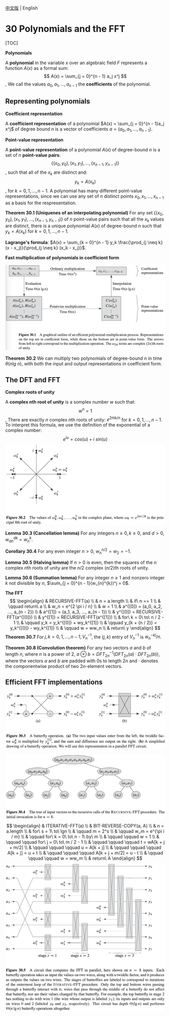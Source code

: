 [中文版](chapter30_zh.md) | English

# 30 Polynomials and the FFT

[TOC]



**Polynomials**

A **polynomial** in the variable $x$ over an algebraic field $F$ represents a function $A(x)$ as a formal sum:
$$
A(x) = \sum_{j = 0}^{n - 1} a_j x^j
$$
, We call the values $a_0, a_1, ..., a_{n - 1}$ the **coefficients** of the polynomial.

## Representing polynomials

**Coefficient representation**

A **coefficient representation** of a polynomial $A(x) = \sum_{j = 0}^{n - 1}a_j x^j$ of degree bound $n$ is a vector of coefficients $a = (a_0, a_1, ..., a_{n - 1})$.

**Point-value representation**

A **point-value representation** of a polynomial $A(x)$ of degree-bound $n$ is a set of $n$ **point-value pairs**:
$$
\{(x_0, y_0), (x_1, y_1), ..., (x_{n - 1}, y_{n - 1})\}
$$
, such that all of the $x_k$ are distinct and:
$$
y_k = A(x_k)
$$
, for $k = 0, 1, ..., n - 1$. A polynomial has many different point-value representations, since we can use any set of $n$ distinct points $x_0, x_1, ..., x_{n - 1}$ as a basis for the respresentation.

**Theorem 30.1 (Uniquenes of an interpolating polynomial)** For any set $\{(x_0, y_0), (x_1, y_1), ..., (x_{n - 1}, y_{n - 1})\}$ of $n$ point-value pairs such that all the $x_k$ values are distinct, there is a unique polynomial $A(x)$ of degree-bound $n$ such that $y_k = A(x_k)$ for $k = 0, 1, ..., n - 1$.

**Lagrange's formula**: $A(x) = \sum_{k = 0}^{n - 1} y_k \frac{\prod_{j \neq k}(x - x_j)}{\prod_{j \neq k} (x_k - x_j)}$.

**Fast multiplication of polynomials in coefficient form**

![30_1](res/30_1.png)

**Theorem 30.2** We can multiply two polynomials of degree-bound $n$ in time $\theta(n lg\ n)$, with both the input and output representations in coefficient form.



## The DFT and FFT

**Complex roots of unity**

A **complex nth root of unity** is a somplex number $w$ such that:
$$
w^n = 1
$$
, There are exactly $n$ complex $n$th roots of unity: $e^{2 \pi i k / n}$ for $k = 0, 1, ..., n - 1$. To interpret this formula, we use the definition of the exponential of a complex number:
$$
e^{iu} = cos(u) + i\ sin(u)
$$
![30_2](res/30_2.png)

**Lemma 30.3 (Cancellation lemma)** For any integers $n \geq 0, k \geq 0$, and $d > 0$, $w_{dn}^{dk} = w_{n}^{k}$.

**Corollary 30.4** For any even integer $n > 0$, $w_{n}^{n/2} = w_2 = -1$.

**Lemma 30.5 (Halving lemma)** If $n > 0$ is even, then the squares of the $n$ complex $n$th roots of unity are the $n / 2$ complex $(n / 2)$th roots of unity.

**Lemma 30.6 (Summation lemma)** For any integer $n \geq 1$ and nonzero integer $k$ not divisible by $n$, $\sum_{j = 0}^{n - 1}(w_{n}^{k})^j = 0$.

**The FFT**
$$
\begin{align}
& RECURSIVE-FFT(a) \\
& n = a.length \\
& if\ n == 1 \\
& \qquad return\ a \\
& w_n = e^{2 \pi i / n} \\
& w = 1 \\
& a^{[0]} = (a_0, a_2, ..., a_{n - 2}) \\
& a^{[1]} = (a_1, a_3, ..., a_{n - 1}) \\
& y^{[0]} = RECURSIVE-FFT(a^{[0]}) \\
& y^{[1]} = RECURSIVE-FFT(a^{[1]}) \\
& for\ k = 0\ to\ n / 2 - 1 \\
& \qquad y_k = y_k^{[0]} + wy_k^{[1]} \\
& \qquad y_{k + (n / 2)} = y_k^{[0]} - wy_k^{[1]} \\
& \qquad w = ww_n \\
& return\ y
\end{align}
$$
**Theorem 30.7** For $j, k = 0, 1, ..., n - 1, V_n^{-1}$, the $(j, k)$ entry of $V_n^{-1}$ is $w_n^{-kj} / n$.

**Theorem 30.8 (Convolution theorem)** For any two vectors $a$ and $b$ of length $n$, where $n$ is a power of 2, $a \otimes b = DFT_{2n}^{-1}(DFT_{2n}(a) \cdot DFT_{2n}(b))$, where the vectors $a$ and $b$ are padded with 0s to length $2n$ and $\cdot$ denotes the componentwise product of two $2n$-element vectors.



## Efficient FFT implementations

![30_3](res/30_3.png)

![30_4](res/30_4.png)
$$
\begin{align}
& ITERATIVE-FFT(a) \\
& BIT-REVERSE-COPY(a, A) \\
& n = a.length \\
& for\ s = 1\ to\ lgn \\
& \qquad m = 2^s \\
& \qquad w_m = e^{\pi i / m} \\
& \qquad for\ k = 0\ to\ n - 1\ by\ m \\
& \qquad \qquad w = 1 \\
& \qquad \qquad for\ j = 0\ to\ m / 2 - 1 \\
& \qquad \qquad \qquad t = wA[k + j + m/2] \\
& \qquad \qquad \qquad u = A[k + j] \\
& \qquad \qquad \qquad A[k + j] = u + t \\
& \qquad \qquad \qquad A[k + j + m/2] = u - t \\
& \qquad \qquad \qquad w = ww_m \\
& return\ A
\end{align}
$$
![30_5](res/30_5.png)

